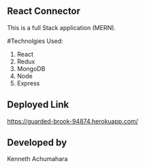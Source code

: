 ## React Connector

This is a full Stack application (MERN).

#Technolgies Used:

1. React
2. Redux
3. MongoDB
4. Node
5. Express

## Deployed Link

https://guarded-brook-94874.herokuapp.com/

## Developed by

Kenneth Achumahara
